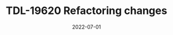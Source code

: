 ---
title: "TDL-19620 Refactoring changes"
content-type: ""
date: 2022-07-01
entry-type: 
entry-category: integration
connection-id: 
connection-version: 
pull-request: "https://github.com/singer-io/tap-dixa/pull/6"
---